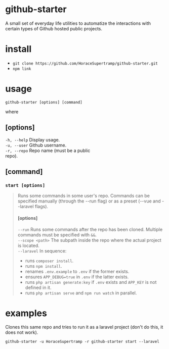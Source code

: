 # github-starter

A small set of everyday life utilities to automatize the interactions with certain types of Github hosted public projects.

# install

- ```git clone https://github.com/HoraceSupertramp/github-starter.git```
 - ```npm link```

# usage

```github-starter [options] [command]```

where

## [options]

```-h, --help``` Display usage.<br>
```-u, --user``` Github username.<br>
```-r, --repo``` Repo name (must be a public<br>repo).

## [command]

### ```start [options]```

>Runs some commands in some user's repo. Commands can be specified manually (through the --run flag) or as a preset (--vue and --laravel flags).
>
>#### [options]
>
>```--run``` Runs some commands after the repo has been cloned. Multiple commands must be specified with ```&&```.<br>
>```--scope <path>``` The subpath inside the repo where the actual project is located.<br>
>```--laravel``` In sequence:<br>
> - runs ```composer install```.
> - runs ```npm install```.
> - renames ```.env.example``` to ```.env``` if the former exists.
> - ensures ```APP_DEBUG=true``` in ```.env``` if the latter exists.
> - runs ```php artisan generate:key``` if ```.env``` exists and ```APP_KEY``` is not defined in it.
> - runs ```php artisan serve``` and ```npm run watch``` in parallel.

# examples

Clones this same repo and tries to run it as a laravel project (don't do this, it does not work).

```github-starter -u HoraceSupertramp -r github-starter start --laravel```

